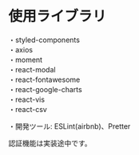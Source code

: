 # 使用ライブラリ
・styled-components<br/>
・axios<br/>
・moment<br/>
・react-modal<br/>
・react-fontawesome<br/>
・react-google-charts<br/>
・react-vis<br/>
・react-csv<br/>

・開発ツール: ESLint(airbnb)、Pretter

認証機能は実装途中です。
